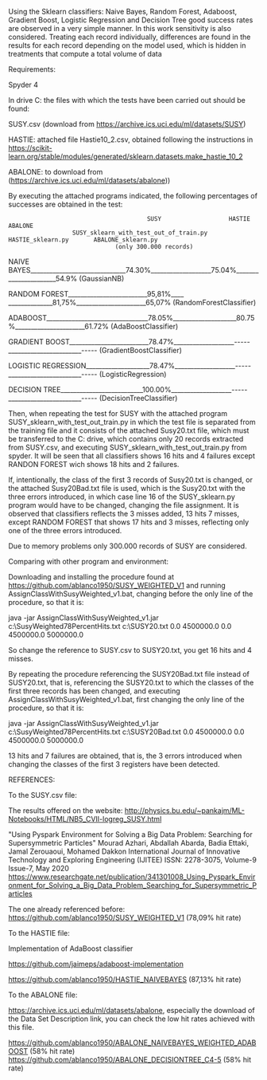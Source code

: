 Using the Sklearn classifiers: Naive Bayes, Random Forest, Adaboost, Gradient Boost, Logistic Regression and Decision Tree good success rates are observed in a very simple manner. In this work sensitivity is also considered.
Treating each record individually, differences are found in the results for each record depending on the model used, which is hidden in treatments that compute a total volume of data

Requirements:

Spyder 4

In drive C: the files with which the tests have been carried out should be found:

SUSY.csv (download from https://archive.ics.uci.edu/ml/datasets/SUSY)

HASTIE: attached file Hastie10_2.csv, obtained following the instructions in
 https://scikit-learn.org/stable/modules/generated/sklearn.datasets.make_hastie_10_2

ABALONE: to download from (https://archive.ics.uci.edu/ml/datasets/abalone))

By executing the attached programs indicated, the following percentages of successes are obtained in the test:


                                           SUSY                   HASTIE                  ABALONE
                      SUSY_sklearn_with_test_out_of_train.py    HASTIE_sklearn.py       ABALONE_sklearn.py
                                  (only 300.000 records)

NAIVE BAYES______________________________74.30%___________________75.04%______________________54.9%
(GaussianNB)


RANDOM FOREST_________________________95,81%____ ______________81,75%______________________65,07%
(RandomForestClassifier)


ADABOOST________________________________78.05%____________________80.75%______________________61.72%
(AdaBoostClassifier)

GRADIENT BOOST_________________________78.47%___________________-----_______________________-----
(GradientBoostClassifier)

LOGISTIC REGRESSION____________________78.47%___________________-----_______________________-----
(LogisticRegression)

DECISION TREE__________________________100.00%___________________-----_______________________-----
(DecisionTreeClassifier)



  
Then, when repeating the test for SUSY with the attached program SUSY_sklearn_with_test_out_train.py in which the test file is separated from the training file and
it consists of the attached Susy20.txt file, which must be transferred to the C: drive, which contains only 20 records extracted from SUSY.csv, and executing SUSY_sklearn_with_test_out_train.py from spyder.
It will be seen that all classifiers  shows 16 hits and 4 failures except RANDON FOREST  wich shows 18 hits and 2 failures.

If, intentionally, the class of the first 3 records of Susy20.txt is changed, or the attached Susy20Bad.txt file is used, which is the Susy20.txt with the three errors introduced, in which case line 16 of the SUSY_sklearn.py program would have to be changed, changing the file assignment. It is observed that classifiers reflects the 3 misses added, 13 hits 7 misses, except RANDOM FOREST that shows 17 hits and 3 misses, reflecting only one of the three errors introduced.

Due to memory problems only 300.000 records of SUSY are considered.

Comparing with other program and environment:

Downloading and installing the procedure found at https://github.com/ablanco1950/SUSY_WEIGHTED_V1 and running AssignClassWithSusyWeighted_v1.bat,
changing before the only line of the procedure, so that it is:

java -jar AssignClassWithSusyWeighted_v1.jar c:\SusyWeighted78PercentHits.txt c:\SUSY20.txt 0.0 4500000.0 0.0 4500000.0 5000000.0

So change the reference to SUSY.csv to SUSY20.txt, you get 16 hits and 4 misses.

 By repeating the procedure referencing the SUSY20Bad.txt file instead of SUSY20.txt, that is, referencing the SUSY20.txt to which the classes of
the first three records has been changed, and executing AssignClassWithSusyWeighted_v1.bat, first changing the only line of the procedure, so that it is:

java -jar AssignClassWithSusyWeighted_v1.jar c:\SusyWeighted78PercentHits.txt c:\SUSY20Bad.txt 0.0 4500000.0 0.0 4500000.0 5000000.0

13 hits and 7 failures are obtained, that is, the 3 errors introduced when changing the classes of the first 3 registers have been detected.

REFERENCES:

To the SUSY.csv file:

The results offered on the website: http://physics.bu.edu/~pankajm/ML-Notebooks/HTML/NB5_CVII-logreg_SUSY.html

"Using Pyspark Environment for Solving a Big Data Problem: Searching for Supersymmetric Particles" Mourad Azhari, Abdallah Abarda, Badia Ettaki, Jamal Zerouaoui, Mohamed Dakkon International Journal of Innovative Technology and Exploring Engineering (IJITEE) ISSN: 2278-3075, Volume-9 Issue-7, May 2020 https://www.researchgate.net/publication/341301008_Using_Pyspark_Environment_for_Solving_a_Big_Data_Problem_Searching_for_Supersymmetric_Particles

The one already referenced before: https://github.com/ablanco1950/SUSY_WEIGHTED_V1 (78,09% hit rate)


To the HASTIE file:

Implementation of AdaBoost classifier

https://github.com/jaimeps/adaboost-implementation

https://github.com/ablanco1950/HASTIE_NAIVEBAYES (87,13% hit rate)

To the ABALONE file:

https://archive.ics.uci.edu/ml/datasets/abalone, especially the download of the Data Set Description link, you can check the low hit rates
achieved with this file.

https://github.com/ablanco1950/ABALONE_NAIVEBAYES_WEIGHTED_ADABOOST (58% hit rate)
https://github.com/ablanco1950/ABALONE_DECISIONTREE_C4-5 (58% hit rate)
